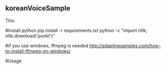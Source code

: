 ## koreanVoiceSample

This  

#Install
python pip install -r requirements.txt 
python -c "import nltk; nltk.download('punkt')"

#if you use windows, ffmpeg is needed
http://adaptivesamples.com/how-to-install-ffmpeg-on-windows/


#Usage


